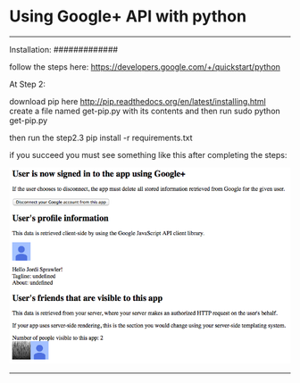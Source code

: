 # Using Google+ API with python
--------------------------------------------------------------

Installation:
#############

follow the steps here:
https://developers.google.com/+/quickstart/python


At Step 2:

download pip here
http://pip.readthedocs.org/en/latest/installing.html
create a file named get-pip.py with its contents and then run
sudo python get-pip.py

then run the step2.3
pip install -r requirements.txt

if you succeed you must see something like this after completing the steps:

![connected](connected.png?raw=true "connected")

--------------------------------------------------------------
